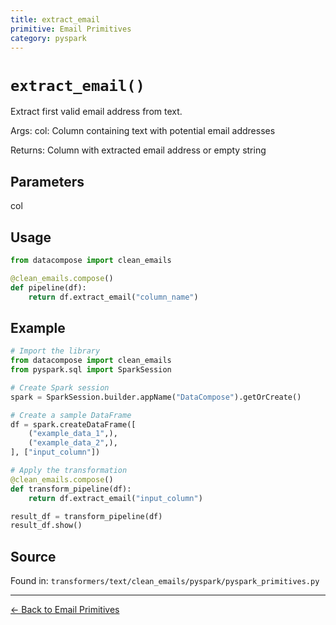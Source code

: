 ```yaml
---
title: extract_email
primitive: Email Primitives
category: pyspark
---
```


# `extract_email()`

Extract first valid email address from text.

Args:
    col: Column containing text with potential email addresses

Returns:
    Column with extracted email address or empty string

## Parameters

col

## Usage

```python
from datacompose import clean_emails

@clean_emails.compose()
def pipeline(df):
    return df.extract_email("column_name")
```

## Example

```python
# Import the library
from datacompose import clean_emails
from pyspark.sql import SparkSession

# Create Spark session
spark = SparkSession.builder.appName("DataCompose").getOrCreate()

# Create a sample DataFrame
df = spark.createDataFrame([
    ("example_data_1",),
    ("example_data_2",),
], ["input_column"])

# Apply the transformation
@clean_emails.compose()
def transform_pipeline(df):
    return df.extract_email("input_column")

result_df = transform_pipeline(df)
result_df.show()
```

## Source

Found in: `transformers/text/clean_emails/pyspark/pyspark_primitives.py`

---
[← Back to Email Primitives](/primitives/emails)
